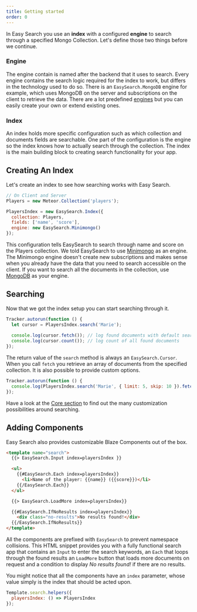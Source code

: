 ```yaml
---
title: Getting started
order: 0
---
```


In Easy Search you use an __index__ with a configured __engine__ to search through a specified Mongo Collection. Let's define those two things
before we continue. 

### Engine

The engine contain is named after the backend that it uses to search. Every engine contains the  search logic required for the index to work, 
but differs in the technology used to do so. There is an `EasySearch.MongoDB` engine for example, which uses MongoDB on the server and subscriptions
on the client to retrieve the data.
There are a lot predefined [engines](/docs/engines/) but you can easily create your own or extend existing ones.

### Index

An index holds more specific configuration such as which collection and documents fields are searchable. One part of the configuration is the engine
so the index knows how to actually search through the collection. The index is the main building block to creating search functionality for your app. 

## Creating An Index

Let's create an index to see how searching works with Easy Search.

```javascript
// On Client and Server
Players = new Meteor.Collection('players');

PlayersIndex = new EasySearch.Index({
  collection: Players,
  fields: ['name', 'score'],
  engine: new EasySearch.Minimongo()
});
```

This configuration tells EasySearch to search through name and score on the Players collection. We told EasySearch to use 
[Minimongo](/docs/engines/) as an engine. The Minimongo engine doesn't create new subscriptions and makes sense when you already have the data
that you need to search accessible on the client. If you want to search all the documents in the collection, use [MongoDB](/docs/engines/) as your engine.

## Searching

Now that we got the index setup you can start searching through it.

```javascript
Tracker.autorun(function () {
  let cursor = PlayersIndex.search('Marie');
  
  console.log(cursor.fetch()); // log found documents with default search limit
  console.log(cursor.count()); // log count of all found documents
});
```

The return value of the `search` method is always an `EasySearch.Cursor`. When you call `fetch` you retrieve an array of documents from the
specified collection. It is also possible to provide custom options.

```javascript
Tracker.autorun(function () {
  console.log(PlayersIndex.search('Marie', { limit: 5, skip: 10 }).fetch());
});
```

Have a look at the [Core section](/docs/core/) to find out the many customization possibilities around searching. 

## Adding Components

Easy Search also provides customizable Blaze Components out of the box.

```html
<template name="search">
  {{> EasySearch.Input index=playersIndex }}

  <ul>
    {{#EasySearch.Each index=playersIndex}}
      <li>Name of the player: {{name}} ({{score}})</li>
    {{/EasySearch.Each}}
  </ul>

  {{> EasySearch.LoadMore index=playersIndex}}

  {{#EasySearch.IfNoResults index=playersIndex}}
    <div class="no-results">No results found!</div>
  {{/EasySearch.IfNoResults}}
</template>
```

All the components are prefixed with `EasySearch` to prevent namespace collisions. This HTML snippet provides you with a fully functional
search app that contains an `Input` to enter the search keywords, an `Each` that loops through the found results an `LoadMore` button that loads
more documents on request and a condition to display *No results found!* if there are no results. 

You might notice that all the components have an `index` parameter, whose value simply is the index that should be acted upon.

```javascript
Template.search.helpers({
  playersIndex: () => PlayersIndex
});
```
